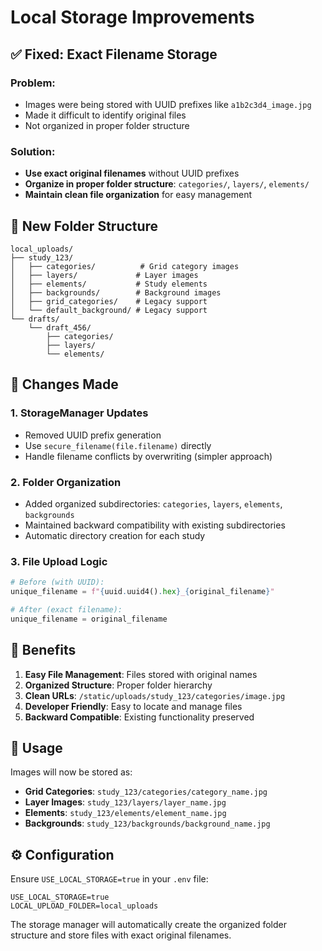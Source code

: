# Local Storage Improvements

## ✅ **Fixed: Exact Filename Storage**

### **Problem:**
- Images were being stored with UUID prefixes like `a1b2c3d4_image.jpg`
- Made it difficult to identify original files
- Not organized in proper folder structure

### **Solution:**
- **Use exact original filenames** without UUID prefixes
- **Organize in proper folder structure**: `categories/`, `layers/`, `elements/`
- **Maintain clean file organization** for easy management

## 📁 **New Folder Structure**

```
local_uploads/
├── study_123/
│   ├── categories/          # Grid category images
│   ├── layers/             # Layer images  
│   ├── elements/           # Study elements
│   ├── backgrounds/        # Background images
│   ├── grid_categories/    # Legacy support
│   └── default_background/ # Legacy support
└── drafts/
    └── draft_456/
        ├── categories/
        ├── layers/
        └── elements/
```

## 🔧 **Changes Made**

### 1. **StorageManager Updates**
- Removed UUID prefix generation
- Use `secure_filename(file.filename)` directly
- Handle filename conflicts by overwriting (simpler approach)

### 2. **Folder Organization**
- Added organized subdirectories: `categories`, `layers`, `elements`, `backgrounds`
- Maintained backward compatibility with existing subdirectories
- Automatic directory creation for each study

### 3. **File Upload Logic**
```python
# Before (with UUID):
unique_filename = f"{uuid.uuid4().hex}_{original_filename}"

# After (exact filename):
unique_filename = original_filename
```

## 🎯 **Benefits**

1. **Easy File Management**: Files stored with original names
2. **Organized Structure**: Proper folder hierarchy
3. **Clean URLs**: `/static/uploads/study_123/categories/image.jpg`
4. **Developer Friendly**: Easy to locate and manage files
5. **Backward Compatible**: Existing functionality preserved

## 🚀 **Usage**

Images will now be stored as:
- **Grid Categories**: `study_123/categories/category_name.jpg`
- **Layer Images**: `study_123/layers/layer_name.jpg`
- **Elements**: `study_123/elements/element_name.jpg`
- **Backgrounds**: `study_123/backgrounds/background_name.jpg`

## ⚙️ **Configuration**

Ensure `USE_LOCAL_STORAGE=true` in your `.env` file:

```env
USE_LOCAL_STORAGE=true
LOCAL_UPLOAD_FOLDER=local_uploads
```

The storage manager will automatically create the organized folder structure and store files with exact original filenames.
